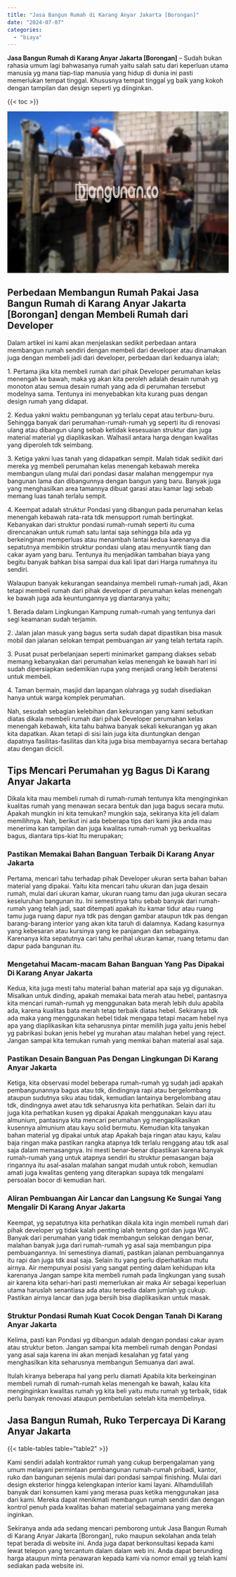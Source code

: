 ```yaml
---
title: "Jasa Bangun Rumah di Karang Anyar Jakarta [Borongan]"
date: "2024-07-07"
categories: 
  - "biaya"
---
```


**Jasa Bangun Rumah di Karang Anyar Jakarta \[Borongan\]** – Sudah bukan rahasia umum lagi bahwasanya rumah yaitu salah satu dari keperluan utama manusia yg mana tiap-tiap manusia yang hidup di dunia ini pasti memerlukan tempat tinggal. Khususnya tempat tinggal yg baik yang kokoh dengan tampilan dan design seperti yg diinginkan.

{{< toc >}}

![Jasa Bangun Rumah di Karang Anyar Jakarta [Borongan]](/images/borong-bangunan-42.png)

## Perbedaan Membangun Rumah Pakai Jasa Bangun Rumah di Karang Anyar Jakarta \[Borongan\] dengan Membeli Rumah dari Developer

Dalam artikel ini kami akan menjelaskan sedikit perbedaan antara membangun rumah sendiri dengan membeli dari developer atau dinamakan juga dengan membeli jadi dari developer, perbedaan dari keduanya ialah;

1\. Pertama jika kita membeli rumah dari pihak Developer perumahan kelas menengah ke bawah, maka yg akan kita peroleh adalah desain rumah yg monoton atau semua desain rumah yang ada di perumahan tersebut modelnya sama. Tentunya ini menyebabkan kita kurang puas dengan design rumah yang didapat.

2\. Kedua yakni waktu pembangunan yg terlalu cepat atau terburu-buru. Sehingga banyak dari perumahan-rumah-rumah yg seperti itu di renovasi ulang atau dibangun ulang sebab ketidak kesesuaian struktur dan juga material material yg diaplikasikan. Walhasil antara harga dengan kwalitas yang diperoleh tdk seimbang.

3\. Ketiga yakni luas tanah yang didapatkan sempit. Malah tidak sedikit dari mereka yg membeli perumahan kelas menengah kebawah mereka membangun ulang mulai dari pondasi dasar malahan menggempur nya bangunan lama dan dibangunnya dengan bangun yang baru. Banyak juga yang menghasilkan area tamannya dibuat garasi atau kamar lagi sebab memang luas tanah terlalu sempit.

4\. Keempat adalah struktur Pondasi yang dibangun pada perumahan kelas menengah kebawah rata-rata tdk mensupport rumah bertingkat. Kebanyakan dari struktur pondasi rumah-rumah seperti itu cuma direncanakan untuk rumah satu lantai saja sehingga bila ada yg berkeinginan memperluas atau menambah lantai kedua karenanya dia sepatutnya membikin struktur pondasi ulang atau menyuntik tiang dan cakar ayam yang baru. Tentunya itu menjadikan tambahan biaya yang begitu banyak bahkan bisa sampai dua kali lipat dari Harga rumahnya itu sendiri.

Walaupun banyak kekurangan seandainya membeli rumah-rumah jadi, Akan tetapi membeli rumah dari pihak developer di perumahan kelas menengah ke bawah juga ada keuntungannya yg diantaranya yaitu;

1\. Berada dalam Lingkungan Kampung rumah-rumah yang tentunya dari segi keamanan sudah terjamin.

2\. Jalan jalan masuk yang bagus serta sudah dapat dipastikan bisa masuk mobil dan jalanan selokan tempat pembuangan air yang telah tertata rapih.

3\. Pusat pusat perbelanjaan seperti minimarket gampang diakses sebab memang kebanyakan dari perumahan kelas menengah ke bawah hari ini sudah dipersiapkan sedemikian rupa yang menjadi orang lebih beratensi untuk membeli.

4\. Taman bermain, masjid dan lapangan olahraga yg sudah disediakan hanya untuk warga komplek perumahan.

Nah, sesudah sebagian kelebihan dan kekurangan yang kami sebutkan diatas dikala membeli rumah dari pihak Developer perumahan kelas menengah kebawah, kita tahu bahwa banyak sekali kekurangan yg akan kita dapatkan. Akan tetapi di sisi lain juga kita diuntungkan dengan dapatnya fasilitas-fasilitas dan kita juga bisa membayarnya secara bertahap atau dengan dicicil.

## Tips Mencari Perumahan yg Bagus Di Karang Anyar Jakarta

Dikala kita mau membeli rumah di rumah-rumah tentunya kita menginginkan kualitas rumah yang menawan secara bentuk dan juga bagus secara mutu. Apakah mungkin ini kita temukan? mungkin saja, sekiranya kita jeli dalam memilihnya. Nah, berikut ini ada beberapa tips dari kami jika anda mau menerima kan tampilan dan juga kwalitas rumah-rumah yg berkualitas bagus, diantara tips-kiat Itu merupakan;

### Pastikan Memakai Bahan Banguan Terbaik Di Karang Anyar Jakarta

Pertama, mencari tahu terhadap pihak Developer ukuran serta bahan bahan material yang dipakai. Yaitu kita mencari tahu ukuran dan juga desain rumah, mulai dari ukuran kamar, ukuran ruang tamu dan juga ukuran secara keseluruhan bangunan itu. Ini semestinya tahu sebab banyak dari rumah-rumah yang telah jadi, saat ditempati apakah itu kamar tidur atau ruang tamu juga ruang dapur nya tdk pas dengan gambar ataupun tdk pas dengan barang-barang interior yang akan kita taruh di dalamnya. Kadang kasurnya yang kebesaran atau kursinya yang ke panjangan dan sebagainya. Karenanya kita sepatutnya cari tahu perihal ukuran kamar, ruang tetamu dan dapur pada bangunan itu.

### Mengetahui Macam-macam Bahan Banguan Yang Pas Dipakai Di Karang Anyar Jakarta

Kedua, kita juga mesti tahu material bahan material apa saja yg digunakan. Misalkan untuk dinding, apakah memakai bata merah atau hebel, pantasnya kita mencari rumah-rumah yg menggunakan bata merah lebih dulu apabila ada, karena kualitas bata merah tetap terbaik diatas hebel. Sekiranya tdk ada maka yang menggunakan hebel tidak mengapa tetapi macam hebel nya apa yang diaplikasikan kita seharusnya pintar memilih juga yaitu jenis hebel yg pabrikasi bukan jenis hebel yg murahan atau malahan hebel yang reject. Jangan sampai kita temukan rumah yang memkai bahan material asal saja.

### Pastikan Desain Banguan Pas Dengan Lingkungan Di Karang Anyar Jakarta

Ketiga, kita observasi model beberapa rumah-rumah yg sudah jadi apakah pembangunannya bagus atau tdk, dindingnya rapi atau bergelombang ataupun sudutnya siku atau tidak, kemudian lantainya bergelombang atau tdk, dindingnya awet atau tdk seharusnya kita perhatikan. Selain dari itu juga kita perhatikan kusen yg dipakai Apakah menggunakan kayu atau almunium, pantasnya kita mencari perumahan yg mengaplikasikan kusennya almunium atau kayu solid bermutu. Kemudian kita tanyakan bahan material yg dipakai untuk atap Apakah baja ringan atau kayu, kalau baja ringan maka pastikan rangka atapnya tdk terlalu renggang atau tdk asal saja dalam memasangnya. Ini mesti benar-benar dipastikan karena banyak rumah-rumah yang untuk atapnya sendiri itu struktur pemasangan baja ringannya itu asal-asalan malahan sangat mudah untuk roboh, kemudian amati juga kwalitas genteng yang diterapkan supaya tdk mengalami persoalan bocor di kemudian hari.

### Aliran Pembuangan Air Lancar dan Langsung Ke Sungai Yang Mengalir Di Karang Anyar Jakarta

Keempat, yg sepatutnya kita perhatikan dikala kita ingin membeli rumah dari pihak developer yg tidak kalah penting ialah tentang got dan juga WC. Banyak dari perumahan yang tidak membangun selokan dengan benar, malahan banyak juga dari rumah-rumah yg asal saja membangun pipa pembuangannya. Ini semestinya diamati, pastikan jalanan pembuangannya itu rapi dan juga tdk asal saja. Selain itu yang perlu diperhatikan mutu airnya. Air mempunyai posisi yang sangat penting dalam kehidupan kita karenanya Jangan sampe kita membeli rumah pada lingkungan yang susah air karena kita sehari-hari pasti memerlukan air maka Air sebagai keperluan utama haruslah senantiasa ada atau tersedia dalam jumlah yg cukup. Pastikan airnya lancar dan juga bersih bisa diaplikasikan untuk masak.

### Struktur Pondasi Rumah Kuat Cocok Dengan Tanah Di Karang Anyar Jakarta

Kelima, pasti kan Pondasi yg dibangun adalah dengan pondasi cakar ayam atau struktur beton. Jangan sampai kita membeli rumah dengan Pondasi yang asal saja karena ini akan menjadi kesalahan yg fatal yang menghasilkan kita seharusnya membangun Semuanya dari awal.

Itulah kiranya beberapa hal yang perlu diamati Apabila kita berkeinginan membeli rumah di rumah-rumah kelas menengah ke bawah, kalau kita menginginkan kwalitas rumah yg kita beli yaitu mutu rumah yg terbaik, tidak perlu banyak renovasi ataupun pembetulan setelah kita membelinya.

## Jasa Bangun Rumah, Ruko Terpercaya Di Karang Anyar Jakarta

{{< table-tables table="table2" >}}

Kami sendiri adalah kontraktor rumah yang cukup berpengalaman yang umum melayani permintaan pembangunan rumah-rumah pribadi, kantor, ruko dan bangunan sejenis mulai dari pondasi sampai finishing. Mulai dari design eksterior hingga kelengkapan interior kami layani. Alhamdulillah banyak dari konsumen kami yang merasa puas ketika menggunakan jasa dari kami. Mereka dapat menikmati membangun rumah sendiri dan dengan kontrol penuh pada kwalitas bahan material sebagaimana yang mereka inginkan.

Sekiranya anda ada sedang mencari pemborong untuk Jasa Bangun Rumah di Karang Anyar Jakarta \[Borongan\], ruko maupun sekolahan anda telah tepat berada di website ini. Anda juga dapat berkonsultasi kepada kami lewat telepon yang tercantum dalam dalam web ini. Anda dapat berunding harga ataupun minta penawaran kepada kami via nomor email yg telah kami sediakan pada website ini.
